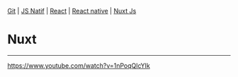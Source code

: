 [Git](https://github.com/d0ganoo/Docs/blob/master/git.md) | [JS Natif](https://github.com/d0ganoo/Docs/blob/master/JS_Natif.md)   | [React](https://github.com/d0ganoo/Docs/blob/master/react.md) | [React native](https://github.com/d0ganoo/Docs/blob/master/react_native.md) | [Nuxt Js](https://github.com/d0ganoo/Docs/blob/master/nuxt.md)

# Nuxt

---

https://www.youtube.com/watch?v=1nPoqQlcYIk
